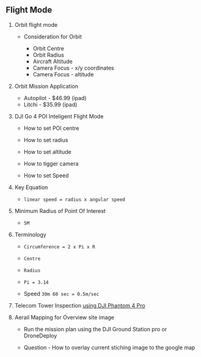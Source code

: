 ## Flight Mode 

1. Orbit flight mode

    * Consideration for Orbit

        * Orbit Centre
        * Orbit Radius
        * Aircraft Altitude
        * Camera Focus - x/y coordinates
        * Camera Focus - altitude

2. Orbit Mission Application

    * Autopilot - $46.99 (ipad)
    * Litchi - $35.99 (ipad)

3. DJI Go 4 POI Inteligent Flight Mode

    * How to set POI centre

    * How to set radius

    * How to set altitude

    * How to tigger camera

    * How to set Speed

4. Key Equation

    * `linear speed = radius x angular speed`

5. Minimum Radius of Point Of Interest 

    * `5M`

6. Terminology

    * `Circumference = 2 x Pi x R`
    * `Centre`
    * `Radius`
    * `Pi = 3.14`

    * Speed `30m 60 sec = 0.5m/sec`

7. Telecom Tower Inspection 
   [using DJI Phantom 4 Pro](https://blog.propelleraero.com/telecom-tower-inspection-using-dji-phantom-4-pro-step-by-step-guide-a8eccab5aaba)

8. Aerail Mapping for Overview site image

    * Run the mission plan using the DJI Ground Station pro or DroneDeploy

    * Question - How to overlay current stiching image to the google map